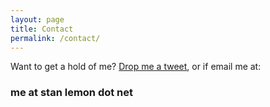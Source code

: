 ```yaml
---
layout: page
title: Contact
permalink: /contact/
---
```

Want to get a hold of me? [Drop me a tweet](http://twitter.com/{{site.social.twitter}}), or if email me at:

### me at stan lemon dot net